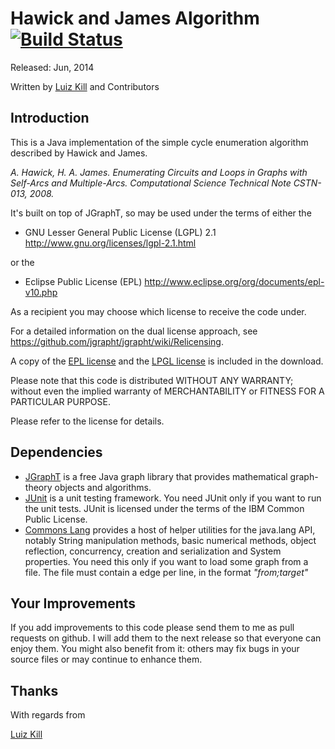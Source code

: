 # Hawick and James Algorithm [![Build Status](https://api.travis-ci.org/lzkill/hawickjames.svg?branch=master)](https://api.travis-ci.org/lzkill/hawickjames)

Released: Jun, 2014</p>

Written by [Luiz Kill](mailto:me@lzkill.com) and Contributors

## Introduction ##

This is a Java implementation of the simple cycle enumeration algorithm described by Hawick and James.

*A. Hawick, H. A. James. Enumerating Circuits and Loops in Graphs with Self-Arcs and Multiple-Arcs. Computational Science Technical Note CSTN-013, 2008.*

It's built on top of JGraphT, so may be used under the terms of either the

 * GNU Lesser General Public License (LGPL) 2.1
   http://www.gnu.org/licenses/lgpl-2.1.html

or the

 * Eclipse Public License (EPL)
   http://www.eclipse.org/org/documents/epl-v10.php

As a recipient you may choose
which license to receive the code under.

For a detailed information on the dual license approach, see https://github.com/jgrapht/jgrapht/wiki/Relicensing.

A copy of the [EPL license](license-EPL.txt) and the [LPGL license](license-LGPL.txt) is included in the download.

Please note that this code is distributed WITHOUT ANY WARRANTY; without even the implied warranty of MERCHANTABILITY or FITNESS FOR A PARTICULAR PURPOSE.

Please refer to the license for details.

## Dependencies ##

- [JGraphT](http://www.jgrapht.org) is a free Java graph library that provides mathematical graph-theory objects and algorithms.
- [JUnit](http://www.junit.org) is a unit testing framework. You need JUnit only if you want to run the unit tests. JUnit is licensed under the terms of the IBM Common Public License.
- [Commons Lang](http://commons.apache.org/proper/commons-lang/) provides a host of helper utilities for the java.lang API, notably String manipulation methods, basic numerical methods, object reflection, concurrency, creation and serialization and System properties. 
You need this only if you want to load some graph from a file. The file must contain a edge per line, in the format *"from;target"*

## Your Improvements ##

If you add improvements to this code please send them to me as pull requests on github. I will add them to the next release so that everyone can enjoy them. You might also benefit from it: others may fix bugs in your source files or may continue to enhance them.

## Thanks ##

With regards from

[Luiz Kill](mailto:me@lzkill.com) 
